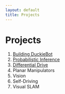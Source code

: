 ```yaml
---
layout: default
title: Projects
---
```


# Projects

1. [Building DuckieBot](projects/project1.md)
2. [Probabilistic Inference](projects/project2.md)
3. [Differential Drive](projects/project3.md)
4. Planar Manipulators
5. Vision
6. Self-Driving
7. Visual SLAM
